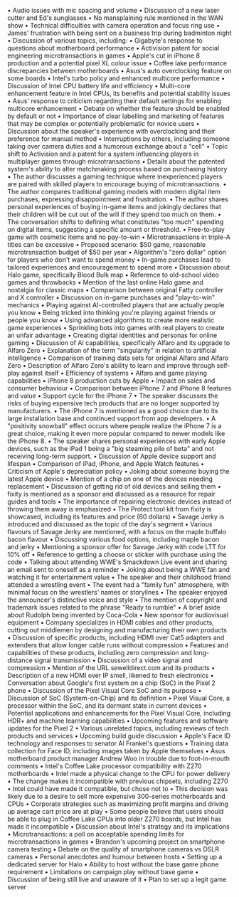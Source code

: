 • Audio issues with mic spacing and volume
• Discussion of a new laser cutter and Ed's sunglasses
• No mansplaining rule mentioned in the WAN show
• Technical difficulties with camera operation and focus ring use
• James' frustration with being sent on a business trip during badminton night
• Discussion of various topics, including:
  • Gigabyte's response to questions about motherboard performance
  • Activision patent for social engineering microtransactions in games
  • Apple's cut in iPhone 8 production and a potential pixel XL colour issue
  • Coffee lake performance discrepancies between motherboards
  • Asus's auto overclocking feature on some boards
  • Intel's turbo policy and enhanced multicore performance
• Discussion of Intel CPU battery life and efficiency
• Multi-core enhancement feature in Intel CPUs, its benefits and potential stability issues
• Asus' response to criticism regarding their default settings for enabling multicore enhancement
• Debate on whether the feature should be enabled by default or not
• Importance of clear labelling and marketing of features that may be complex or potentially problematic for novice users
• Discussion about the speaker's experience with overclocking and their preference for manual method
• Interruptions by others, including someone taking over camera duties and a humorous exchange about a "cell"
• Topic shift to Activision and a patent for a system influencing players in multiplayer games through microtransactions
• Details about the patented system's ability to alter matchmaking process based on purchasing history
• The author discusses a gaming technique where inexperienced players are paired with skilled players to encourage buying of microtransactions.
• The author compares traditional gaming models with modern digital item purchases, expressing disappointment and frustration.
• The author shares personal experiences of buying in-game items and jokingly declares that their children will be cut out of the will if they spend too much on them.
• The conversation shifts to defining what constitutes "too much" spending on digital items, suggesting a specific amount or threshold.
• Free-to-play game with cosmetic items and no pay-to-win
• Microtransactions in triple-A titles can be excessive
• Proposed scenario: $50 game, reasonable microtransaction budget of $50 per year
• Algorithm's "zero dollar" option for players who don't want to spend money
• In-game purchases lead to tailored experiences and encouragement to spend more
• Discussion about Halo game, specifically Blood Bulk map
• Reference to old-school video games and throwbacks
• Mention of the last online Halo game and nostalgia for classic maps
• Comparison between original Fatty controller and X controller
• Discussion on in-game purchases and "play-to-win" mechanics
• Playing against AI-controlled players that are actually people you know
• Being tricked into thinking you're playing against friends or people you know
• Using advanced algorithms to create more realistic game experiences
• Sprinkling bots into games with real players to create an unfair advantage
• Creating digital identities and personas for online gaming
• Discussion of AI capabilities, specifically Alfaro and its upgrade to Alfaro Zero
• Explanation of the term "singularity" in relation to artificial intelligence
• Comparison of training data sets for original Alfaro and Alfaro Zero
• Description of Alfaro Zero's ability to learn and improve through self-play against itself
• Efficiency of systems
• Alfaro and game playing capabilities
• iPhone 8 production cuts by Apple
• Impact on sales and consumer behaviour
• Comparison between iPhone 7 and iPhone 8 features and value
• Support cycle for the iPhone 7
• The speaker discusses the risks of buying expensive tech products that are no longer supported by manufacturers.
• The iPhone 7 is mentioned as a good choice due to its large installation base and continued support from app developers.
• A "positivity snowball" effect occurs where people realize the iPhone 7 is a great choice, making it even more popular compared to newer models like the iPhone 8.
• The speaker shares personal experiences with early Apple devices, such as the iPad 1 being a "big steaming pile of beta" and not receiving long-term support.
• Discussion of Apple device support and lifespan
• Comparison of iPad, iPhone, and Apple Watch features
• Criticism of Apple's depreciation policy
• Joking about someone buying the latest Apple device
• Mention of a chip on one of the devices needing replacement
• Discussion of getting rid of old devices and selling them
• fixity is mentioned as a sponsor and discussed as a resource for repair guides and tools
• The importance of repairing electronic devices instead of throwing them away is emphasized
• The Protect tool kit from fixity is showcased, including its features and price (60 dollars)
• Savage Jerky is introduced and discussed as the topic of the day's segment
• Various flavours of Savage Jerky are mentioned, with a focus on the maple buffalo bacon flavour
• Discussing various food options, including maple bacon and jerky
• Mentioning a sponsor offer for Savage Jerky with code LTT for 10% off
• Reference to getting a choose or sticker with purchase using the code
• Talking about attending WWE's Smackdown Live event and sharing an email sent to oneself as a reminder
• Joking about being a WWE fan and watching it for entertainment value
• The speaker and their childhood friend attended a wrestling event
• The event had a "family fun" atmosphere, with minimal focus on the wrestlers' names or storylines
• The speaker enjoyed the announcer's distinctive voice and style
• The mention of copyright and trademark issues related to the phrase "Ready to rumble"
• A brief aside about Rudolph being invented by Coca-Cola
• New sponsor for audiovisual equipment
• Company specializes in HDMI cables and other products, cutting out middlemen by designing and manufacturing their own products
• Discussion of specific products, including HDMI over Cat5 adapters and extenders that allow longer cable runs without compression
• Features and capabilities of these products, including zero compression and long-distance signal transmission
• Discussion of a video signal and compression
• Mention of the URL sewelldirect.com and its products
• Description of a new HDMI over IP smell, likened to fresh electronics
• Conversation about Google's first system on a chip (SoC) in the Pixel 2 phone
• Discussion of the Pixel Visual Core SoC and its purpose
• Discussion of SoC (System-on-Chip) and its definition
• Pixel Visual Core, a processor within the SoC, and its dormant state in current devices
• Potential applications and enhancements for the Pixel Visual Core, including HDR+ and machine learning capabilities
• Upcoming features and software updates for the Pixel 2
• Various unrelated topics, including reviews of tech products and services
• Upcoming build guide discussion
• Apple's Face ID technology and responses to senator Al Frankel's questions
• Training data collection for Face ID, including images taken by Apple themselves
• Asus motherboard product manager Andrew Woo in trouble due to foot-in-mouth comments
• Intel's Coffee Lake processor compatibility with Z270 motherboards
• Intel made a physical change to the CPU for power delivery
• The change makes it incompatible with previous chipsets, including Z270
• Intel could have made it compatible, but chose not to
• This decision was likely due to a desire to sell more expensive 300-series motherboards and CPUs
• Corporate strategies such as maximizing profit margins and driving up average cart price are at play
• Some people believe that users should be able to plug in Coffee Lake CPUs into older Z270 boards, but Intel has made it incompatible
• Discussion about Intel's strategy and its implications
• Microtransactions: a poll on acceptable spending limits for microtransactions in games
• Brandon's upcoming project on smartphone camera testing
• Debate on the quality of smartphone cameras vs DSLR cameras
• Personal anecdotes and humour between hosts
• Setting up a dedicated server for Halo
• Ability to host without the base game phone requirement
• Limitations on campaign play without base game
• Discussion of being still live and unaware of it
• Plan to set up a legit game server